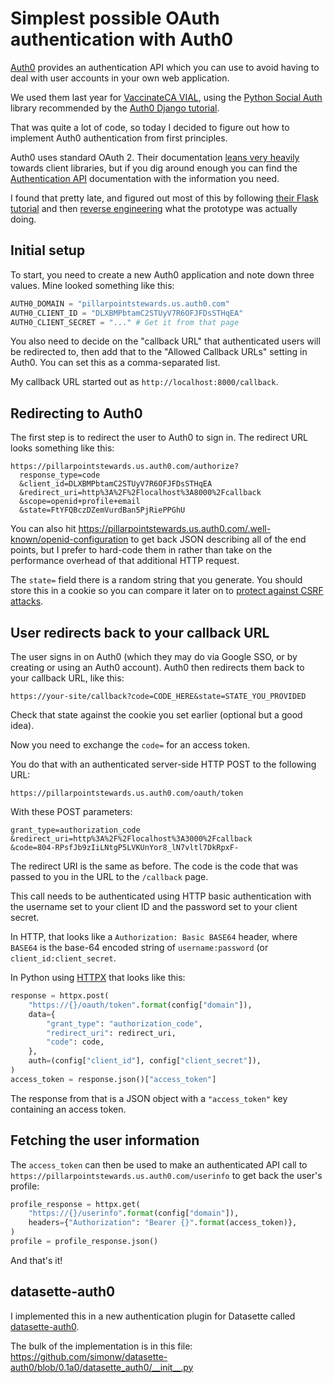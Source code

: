 # Simplest possible OAuth authentication with Auth0

[Auth0](https://auth0.com/) provides an authentication API which you can use to avoid having to deal with user accounts in your own web application.

We used them last year for [VaccinateCA VIAL](https://github.com/CAVaccineInventory/vial), using the [Python Social Auth](https://github.com/python-social-auth/social-app-django) library recommended by the [Auth0 Django tutorial](https://auth0.com/docs/quickstart/webapp/django/01-login).

That was quite a lot of code, so today I decided to figure out how to implement Auth0 authentication from first principles.

Auth0 uses standard OAuth 2. Their documentation [leans very heavily](https://auth0.com/docs/quickstart/webapp) towards client libraries, but if you dig around enough you can find the [Authentication API](https://auth0.com/docs/api/authentication) documentation with the information you need.

I found that pretty late, and figured out most of this by following [their Flask tutorial](https://auth0.com/docs/quickstart/webapp/python) and then [reverse engineering](https://github.com/natbat/pillarpointstewards/issues/6) what the prototype was actually doing.

## Initial setup

To start, you need to create a new Auth0 application and note down three values. Mine looked something like this:
```python
AUTH0_DOMAIN = "pillarpointstewards.us.auth0.com"
AUTH0_CLIENT_ID = "DLXBMPbtamC2STUyV7R6OFJFDsSTHqEA"
AUTH0_CLIENT_SECRET = "..." # Get it from that page
```
You also need to decide on the "callback URL" that authenticated users will be redirected to, then add that to the "Allowed Callback URLs" setting in Auth0. You can set this as a comma-separated list.

My callback URL started out as `http://localhost:8000/callback`.

## Redirecting to Auth0

The first step is to redirect the user to Auth0 to sign in. The redirect URL looks something like this:
```
https://pillarpointstewards.us.auth0.com/authorize?
  response_type=code
  &client_id=DLXBMPbtamC2STUyV7R6OFJFDsSTHqEA
  &redirect_uri=http%3A%2F%2Flocalhost%3A8000%2Fcallback
  &scope=openid+profile+email
  &state=FtYFQBczDZemVurdBan5PjRiePPGhU
```
You can also hit https://pillarpointstewards.us.auth0.com/.well-known/openid-configuration to get back JSON describing all of the end points, but I prefer to hard-code them in rather than take on the performance overhead of that additional HTTP request.

The `state=` field there is a random string that you generate. You should store this in a cookie so you can compare it later on to [protect against CSRF attacks](https://auth0.com/docs/secure/attack-protection/state-parameters).

## User redirects back to your callback URL

The user signs in on Auth0 (which they may do via Google SSO, or by creating or using an Auth0 account). Auth0 then redirects them back to your callback URL, like this:

    https://your-site/callback?code=CODE_HERE&state=STATE_YOU_PROVIDED

Check that state against the cookie you set earlier (optional but a good idea).

Now you need to exchange the `code=` for an access token.

You do that with an authenticated server-side HTTP POST to the following URL:

`https://pillarpointstewards.us.auth0.com/oauth/token`

With these POST parameters:

```
grant_type=authorization_code
&redirect_uri=http%3A%2F%2Flocalhost%3A3000%2Fcallback
&code=804-RPsfJb9zIiLNtgP5LVKUnYor8_lN7vltl7DkRpxF-
```
The redirect URI is the same as before. The code is the code that was passed to you in the URL to the `/callback` page.

This call needs to be authenticated using HTTP basic authentication with the username set to your client ID and the password set to your client secret.

In HTTP, that looks like a `Authorization: Basic BASE64` header, where `BASE64` is the base-64 encoded string of `username:password` (or `client_id:client_secret`.

In Python using [HTTPX](https://www.python-httpx.org) that looks like this:

```python
response = httpx.post(
    "https://{}/oauth/token".format(config["domain"]),
    data={
        "grant_type": "authorization_code",
        "redirect_uri": redirect_uri,
        "code": code,
    },
    auth=(config["client_id"], config["client_secret"]),
)
access_token = response.json()["access_token"]
```
The response from that is a JSON object with a `"access_token"` key containing an access token.

## Fetching the user information

The `access_token` can then be used to make an authenticated API call to `https://pillarpointstewards.us.auth0.com/userinfo` to get back the user's profile:

```python
profile_response = httpx.get(
    "https://{}/userinfo".format(config["domain"]),
    headers={"Authorization": "Bearer {}".format(access_token)},
)
profile = profile_response.json()
```
And that's it!

## datasette-auth0

I implemented this in a new authentication plugin for Datasette called [datasette-auth0](https://datasette.io/plugins/datasette-auth0).

The bulk of the implementation is in this file: <https://github.com/simonw/datasette-auth0/blob/0.1a0/datasette_auth0/__init__.py>
